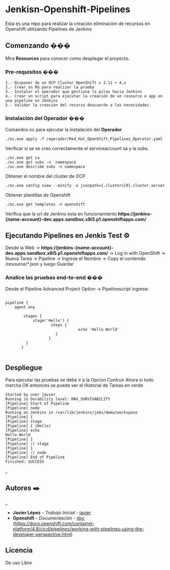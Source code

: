 # Jenkisn-Openshift-Pipelines
Esta es una repo para realizar la creación eliminación de recursos en Openshift utilizando Pipelines de Jenkins

## Comenzando ���


Mira **Resources** para conocer como desplegar el proyecto.


### Pre-requisitos ���

```
1.- Disponer de un OCP Cluster OpenShift v 3.11 + 4.x
2.- Crear un RG para realizar la prueba
3.- Instalar el operador que gestiona la pilas hacia Jenkins
4.- Crear un script para ejecutar la creación de un resource o app en una pipeline en Jenkins
5.- Validar la creación del recurso deacuerdo a las necesidades.

```

### Instalación del Operador ���

Comandos oc para ejecutar la instalación del **Operador**
```
./oc.exe apply -f /operador/Red_Hat_OpenShift_Pipelines_Operator.yaml

```
Verificar si se se creo correctamente el serviceaccount sa y la subs. 
```
./oc.exe get sa
./oc.exe get subs -n  namespace
./oc.exe describe subs -n namespace

```

Obtener el nombre del cluster de OCP
```
./oc.exe config view --minify -o jsonpath={.clusters[0].cluster.server

```

Obtener plantillas de Openshift

```
./oc.exe get templates -n openshift

```

Verifica que la url de Jenkins esta en funcionamiento **https://jenkins-{name-account}-dev.apps.sandbox.x8i5.p1.openshiftapps.com/**


## Ejecutando  Pipelines en Jenkis Test  ⚙️

Desde la Web -> **https://jenkins-{name-account}-dev.apps.sandbox.x8i5.p1.openshiftapps.com/** -> Log in with OpenShift -> Nueva Tarea -> Pipeline -> Ingrese el Nombre -> Copy el contenido  /resource/*.json y luego Guardar

### Analice las pruebas end-to-end ���
Desde el Pipeline Advanced Project Option -> Pipelinescript ingrese:

```

pipeline {
    agent any

        stages {
	        stage('Hello') {
		            steps {
			                    echo 'Hello World'
			          }
			       }
		 }
	   }


```

## Despliegue <dce6>
Para ejecutar las pruebas se debe ir a la Opcion Contruir Ahora si todo marcha OK entonces se puede ver el Historial de Tareas en verde 
```
Started by user javier
Running in Durability level: MAX_SURVIVABILITY
[Pipeline] Start of Pipeline
[Pipeline] node
Running on Jenkins in /var/lib/jenkins/jobs/demo/workspace
[Pipeline] {
[Pipeline] stage
[Pipeline] { (Hello)
[Pipeline] echo
Hello World
[Pipeline] }
[Pipeline] // stage
[Pipeline] }
[Pipeline] // node
[Pipeline] End of Pipeline
Finished: SUCCESS
```
_


## Autores ✒️
_

* **Javier López** - *Trabajo Inicial* - [javier](https://github.com/jlopezpa/jenkins-openshift-pipelines.git)
* **Openshift** - *Documentación* - [doc](https://docs.openshift.com/container-platform/4.8/cicd/pipelines/creating-applications-with-cicd-pipelines.html)
                                         (https://docs.openshift.com/container-platform/4.8/cicd/pipelines/working-with-pipelines-using-the-developer-perspective.html)

## Licencia 
De uso Libre


